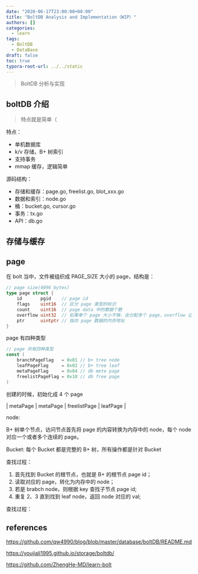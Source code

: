 ```yaml
---
date: "2020-06-17T23:00:00+08:00"
title: "BoltDB Analysis and Implementation（WIP）"
authors: []
categories:
  - learn
tags:
  - BoltDB
  - DataBase
draft: false
toc: true
typora-root-url: ../../static
---
```


> BoltDB 分析与实现

> <!--既然准备写 k/v 数据库，那么肯定要学习开源项目，关于语言的选择（C++ / Golang），我的想法是：语言肯定不是问题，但是语言选择同样很重要（没错，就是看不起 Java！（背地里吹爆）），我很看好 Golang，很多公司也逐渐的抛弃了 C++，转而拥抱了 Golang。就我的日常学习和使用方面来说（实际上 C++ 没有深入，Golang 也是才学不久，我的看法可能会非常浅薄），我觉得 Golang 能够让人更好的去组合，去体会项目的设计和架构，而不是用 C++ 费心的去掌握一切资源（虽然说 RAII 机制能够很好的管理资源，但是同样也增加了难度）。-->
>
> <!--我第一次体会程序设计的魅力是 SICP 带给我的，体会到黑盒抽象，也学习到如何降低程序的“复杂度”（看了前三章不到，以后慢慢看），而我学习 C/C++ 的时候并没有体会到类似的感觉，Golang 带给我的感觉和 Scheme 很相似，虽然 Scheme 简单很多（在这里，我要吹一波，SICP 天下第一！等我稳定下来（感觉最好的时间段还是找到工作到入职的那段时间），我一定用自己实现的 lisp 方言来刷 SICP（这 Flag NB！！！））-->
>
> <!--既然我选择 Golang 来写 k/v 数据库，那么肯定需要读老少咸宜的 `boltDB`  啦（好用稳定简单），预计花费十天时间分析源码（3000 + 行，差不多这个月末，希望不要打脸，我还一堆大半个月的坑都没去填，中间还有考试、课设验收、报告，感觉会被打脸打得很惨。。。），与此同时自己的 k/v 数据库也应该开始动工了（参考 boltDB，没有去实习，项目不能少），之前还打算写 SQLite lite 的（C 语言，有 tutorials，可以照着写，虽然不全。。。），应该会过段时间才去试试（也可能不写了。。。），项目可选的其实感觉很多的，但是好几个自己建好 Repo，然后就没然后了，一直挂着 WIP （Github 点开，一堆 WIP，不知道的还以为这是啥暗语，笑死。。。）-->
>
> <!---\- 06-17 :timer_clock: 23:59-->
>
> <!--果然。。。这两天着实有点忙（虽然我很划水，但是我还是感觉到了压迫感，很不舒服，什么事情都不想做），下周会更加忙，所以抓紧！！！-->
>
> <!--改成  `draft: false` 了-->
>
> <!---\- 06-21 :timer_clock: 21:19-->
>
> <!--事实证明，我没时间了！！！，我这几天看了下源码（准确用词，看了两个多小时），23、24 两天，基本和图像课设作伴（实际上没弄出来，然后从 Github 上直接复制了一个特征脸的程序，然后答辩的时候，我直接说 Windows 环境没配好，把运行截图给老师看了之后，剩下的就是随机应变了，傅里叶描述子直接说没看，然后可能老师累了就没说啥），昨天端午节，停电了半天（课设那天停电，端午停电，还是两个不同片区）。晚上交 DSP 实验。。。我下次还是不立 Flag 了，每次都完不成，计划赶不上变化。。。还有就是这两天也准备开始投递提前批了（之前找实习，放弃，然后躺到了现在，希望提前批不要再懒下去了），好好复习下基础，然后就开始无尽的面试当中，没有实习，不知道秋招会不会白给，也没有好的项目，源码也没读，完全没有竞争力啊！（多亏基本没人知道我的博客。。。）-->
>
> <!---\- 06-26 :timer_clock: 13:16-->
>
> <!--拖延了好多事情，不想动啊。。。-->
>
> <!---\- 06-29 :timer_clock: 16:31-->
>
> <!--k/v 数据库，我现在倾向于组合现有的 Raft 和 BoltDB，而不是从开始就造轮子（重复造轮子不可取，容易迷失自己本来目的）。-->
>
> <!---\- 07-02 :timer_clock: 10:15-->
>
> <!--Flag 看看就好。。。我是不相信我自己了 :cat: 
>
> <!---\- 07-10 :timer_clock: 19:36-->
>
> <!--暂时不想将这篇 blog 放出来了，因为自己一而再再而三的拖延已经让我无法面对任何有稍许困难的事情，我只想着安逸-->
>
> <!---\- 07-15 :timer_clock: 19:47-->

## boltDB 介绍

> 特点就是简单（

特点：

- 单机数据库
- k/v 存储，B+ 树索引
- 支持事务
- mmap 缓存，逻辑简单

源码结构：

- 存储和缓存：page.go, freelist.go, blot_xxx.go
- 数据和索引：node.go
- 桶：bucket.go, cursor.go
- 事务：tx.go
- API：db.go

## 存储与缓存

## page

在 bolt 当中，文件被组织成 PAGE_SIZE 大小的 page，结构是：

```go
// page size(4096 bytes)
type page struct {
	id       pgid    // page id
	flags    uint16  // 区分 page 类型的标识
	count    uint16  // page data 中的数据个数
	overflow uint32  // 如果单个 page 大小不够，会分配多个 page，overflow 记录溢出
	ptr      uintptr // 指向 page 数据的内存地址
}
```

page 有四种类型

```go
// page 共有四种类型
const (
	branchPageFlag   = 0x01 // b+ tree node
	leafPageFlag     = 0x02 // b+ tree leaf
	metaPageFlag     = 0x04 // db mete page
	freelistPageFlag = 0x10 // db free page
)
```

创建的时候，初始化成 4 个 page

| metaPage | metaPage | freelistPage | leafPage |



node:

B+ 树单个节点，访问节点首先将 page 的内容转换为内存中的 node，每个 node 对应一个或者多个连续的 page。

Bucket: 每个 Bucket 都是完整的 B+ 树，所有操作都是针对 Bucket

查找过程：

1. 首先找到 Bucket 的根节点，也就是 B+ 的根节点 page id；
2. 读取对应的 page，转化为内存中的 node；
3. 若是 brabch node，则根据 key 查找子节点 page id;
4. 重复 2、3 直到找到 leaf node，返回 node 对应的 val;

查找过程：

## references

https://github.com/qw4990/blog/blob/master/database/boltDB/README.md

https://youjiali1995.github.io/storage/boltdb/

https://github.com/ZhengHe-MD/learn-bolt